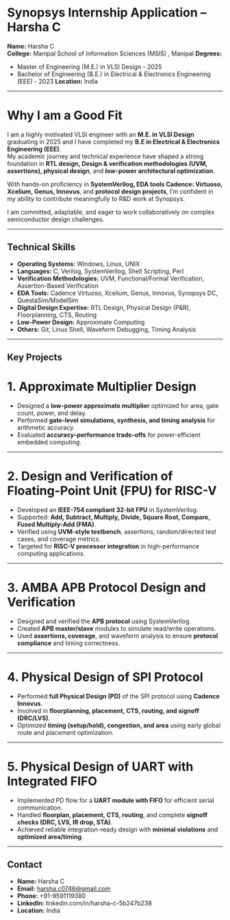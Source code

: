 # Synopsys Internship Application – Harsha C

**Name:** Harsha C  
**College:** Manipal School of Information Sciences (MSIS) , Manipal
**Degrees:**  
  - Master of Engineering (M.E.) in VLSI Design  - 2025
  - Bachelor of Engineering (B.E.) in Electrical & Electronics Engineering (EEE) - 2023
**Location:** India 

--------------------------------------------------------------------------------------------------------------------------------------------------------------------
# Why I am a Good Fit
I am a highly motivated VLSI engineer with an **M.E. in VLSI Design** graduating in 2025 and I have completed my **B.E in Electrical & Electronics Engineering (EEE)**.  
My academic journey and technical experience have shaped a strong foundation in **RTL design, Design & verification methodologies (UVM, assertions), physical design**, and **low-power architectural optimization**.

With hands-on proficiency in **SystemVerilog, EDA tools Cadence: Virtuoso, Xcelium, Genus, Innovus**, and **protocol design projects**, I’m confident in my ability to contribute meaningfully to R&D work at Synopsys.

I am committed, adaptable, and eager to work collaboratively on complex semiconductor design challenges.

--------------------------------------------------------------------------------------------------------------------------------------------------------------------

## Technical Skills

- **Operating Systems:** Windows, Linux, UNIX  
- **Languages:** C, Verilog, SystemVerilog, Shell Scripting, Perl  
- **Verification Methodologies:** UVM, Functional/Formal Verification, Assertion-Based Verification  
- **EDA Tools:** Cadence Virtuoso, Xcelium, Genus, Innovus, Synopsys DC, QuestaSim/ModelSim  
- **Digital Design Expertise:** RTL Design, Physical Design (P&R), Floorplanning, CTS, Routing  
- **Low-Power Design:** Approximate Computing  
- **Others:** Git, Linux Shell, Waveform Debugging, Timing Analysis

--------------------------------------------------------------------------------------------------------------------------------------------------------------------

## Key Projects

# 1. **Approximate Multiplier Design**
- Designed a **low-power approximate multiplier** optimized for area, gate count, power, and delay.
- Performed **gate-level simulations, synthesis, and timing analysis** for arithmetic accuracy.
- Evaluated **accuracy–performance trade-offs** for power-efficient embedded computing.

-----------------

# 2. **Design and Verification of Floating-Point Unit (FPU) for RISC-V**
- Developed an **IEEE-754 compliant 32-bit FPU** in SystemVerilog.
- Supported: **Add, Subtract, Multiply, Divide, Square Root, Compare, Fused Multiply-Add (FMA)**.
- Verified using **UVM-style testbench**, assertions, random/directed test cases, and coverage metrics.
- Targeted for **RISC-V processor integration** in high-performance computing applications.

-----------------

# 3. **AMBA APB Protocol Design and Verification**
- Designed and verified the **APB protocol** using SystemVerilog.
- Created **APB master/slave** modules to simulate read/write operations.
- Used **assertions, coverage**, and waveform analysis to ensure **protocol compliance** and timing correctness.

-----------------

# 4. **Physical Design of SPI Protocol**
- Performed **full Physical Design (PD)** of the SPI protocol using **Cadence Innovus**.
- Involved in **floorplanning, placement, CTS, routing, and signoff (DRC/LVS)**.
- Optimized **timing (setup/hold), congestion, and area** using early global route and placement optimization.

-----------------

# 5. **Physical Design of UART with Integrated FIFO**
- Implemented PD flow for a **UART module with FIFO** for efficient serial communication.
- Handled **floorplan, placement, CTS, routing**, and complete **signoff checks (DRC, LVS, IR drop, STA)**.
- Achieved reliable integration-ready design with **minimal violations** and **optimized area/timing**.

--------------------------------------------------------------------------------------------------------------------------------------------------------------------

## Contact

- **Name:** Harsha C  
- **Email:** harsha.c0746@gmail.com  
- **Phone:** +91-9591119380  
- **LinkedIn:** linkedin.com/in/harsha-c-5b247b238
- **Location:** India  


